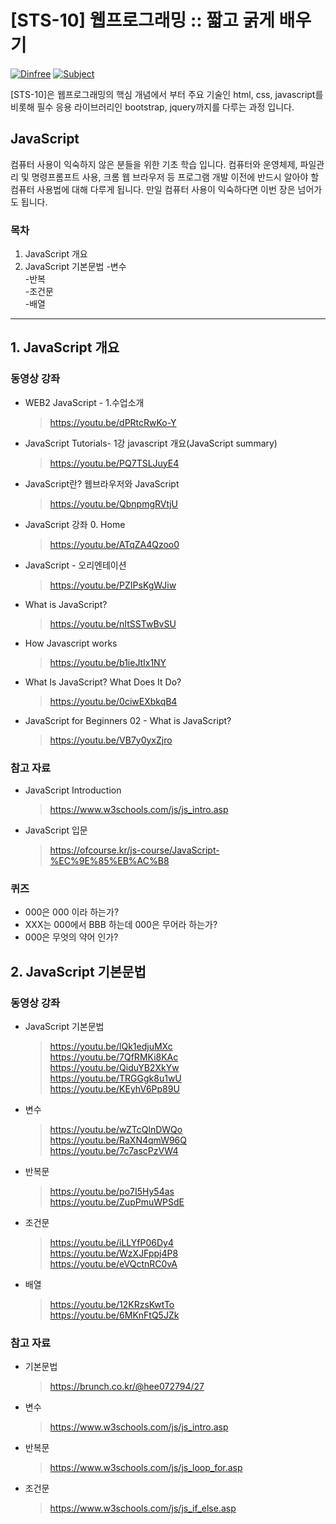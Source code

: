 # [STS-10] 웹프로그래밍 :: 짧고 굵게 배우기

[![Dinfree][din-badge]][din-url]
[![Subject][basic-badge]][din-url]

[STS-10]은 웹프로그래밍의 핵심 개념에서 부터 주요 기술인 html, css, javascript를 비롯해 필수 응용 라이브러리인 bootstrap, jquery까지를 다루는 과정 입니다.

 ## JavaScript
컴퓨터 사용이 익숙하지 않은 분들을 위한 기초 학습 입니다. 컴퓨터와 운영체제, 파일관리 및 명령프롬프트 사용, 크롬 웹 브라우저 등 
프로그램 개발 이전에 반드시 알아야 할 컴퓨터 사용법에 대해 다루게 됩니다. 만일 컴퓨터 사용이 익숙하다면 이번 장은 넘어가도 됩니다.

### 목차
1. JavaScript 개요
2. JavaScript 기본문법
  -변수<br>
  -반복<br>
  -조건문<br>
  -배열

---
## 1. JavaScript 개요


### 동영상 강좌
- WEB2 JavaScript - 1.수업소개
    > https://youtu.be/dPRtcRwKo-Y
- JavaScript Tutorials- 1강 javascript 개요(JavaScript summary)
    >  https://youtu.be/PQ7TSLJuyE4
- JavaScript란? 웹브라우저와 JavaScript
    >  https://youtu.be/QbnpmgRVtjU
- JavaScript 강좌 0. Home
    >  https://youtu.be/ATqZA4Qzoo0
- JavaScript - 오리엔테이션
    >  https://youtu.be/PZIPsKgWJiw
- What is JavaScript?
    >  https://youtu.be/nItSSTwBvSU
- How Javascript works
    >  https://youtu.be/b1ieJtIx1NY
- What Is JavaScript? What Does It Do?
    >  https://youtu.be/0ciwEXbkqB4
- JavaScript for Beginners 02 - What is JavaScript?
    >  https://youtu.be/VB7y0yxZjro

### 참고 자료
- JavaScript Introduction
    >  https://www.w3schools.com/js/js_intro.asp
- JavaScript 입문
    >  https://ofcourse.kr/js-course/JavaScript-%EC%9E%85%EB%AC%B8

### 퀴즈
- 000은 000 이라 하는가?
- XXX는 000에서 BBB 하는데 000은 무어라 하는가?
- 000은 무엇의 약어 인가?

## 2. JavaScript 기본문법

### 동영상 강좌
- JavaScript 기본문법
    >  https://youtu.be/lQk1edjuMXc<br>
    >  https://youtu.be/7QfRMKi8KAc<br>
    >  https://youtu.be/QiduYB2XkYw<br>
    >  https://youtu.be/TRGGgk8u1wU<br>
    >  https://youtu.be/KEyhV6Pp89U
- 변수
    >  https://youtu.be/wZTcQlnDWQo<br>
    >  https://youtu.be/RaXN4qmW96Q<br>
    >  https://youtu.be/7c7ascPzVW4
- 반복문
    >  https://youtu.be/po7I5Hy54as<br>
    >  https://youtu.be/ZupPmuWPSdE
- 조건문
    >  https://youtu.be/iLLYfP06Dy4<br>
    >  https://youtu.be/WzXJFppj4P8<br>
    >  https://youtu.be/eVQctnRC0vA
- 배열
    >  https://youtu.be/12KRzsKwtTo<br>
    >  https://youtu.be/6MKnFtQ5JZk
    
### 참고 자료
- 기본문법
    >  https://brunch.co.kr/@hee072794/27
- 변수 
    >  https://www.w3schools.com/js/js_intro.asp
- 반복문
    >  https://www.w3schools.com/js/js_loop_for.asp
- 조건문
    >  https://www.w3schools.com/js/js_if_else.asp

[din-badge]:https://img.shields.io/badge/dinfree-edu-orange.svg
[din-url]:https://github.com/dinfree
[basic-badge]:https://img.shields.io/badge/core-basic-green.svg
